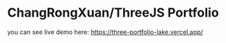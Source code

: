 # ChangRongXuan/ThreeJS Portfolio

you can see live demo here: https://three-portfolio-lake.vercel.app/
